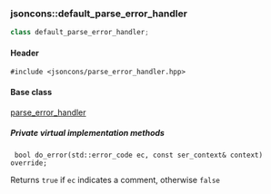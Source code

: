 ### jsoncons::default_parse_error_handler

```c++
class default_parse_error_handler;
```

#### Header

    #include <jsoncons/parse_error_handler.hpp>

#### Base class

[parse_error_handler](parse_error_handler.md)  
  
##### Private virtual implementation methods

     bool do_error(std::error_code ec, const ser_context& context) override;

Returns `true` if `ec` indicates a comment, otherwise `false`
    

